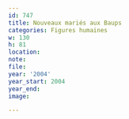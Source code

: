 ```yaml
---
id: 747
title: Nouveaux mariés aux Baups
categories: Figures humaines
w: 130
h: 81
location:
note:
file:
year: '2004'
year_start: 2004
year_end:
image:

---
```

